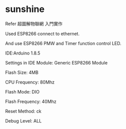 # sunshine

Refer 超圖解物聯網 入門實作

Used ESP8266 connect to ethernet.

And use ESP8266 PMW and Timer function control LED.

IDE:Arduino 1.8.5

Settings in IDE
Module: Generic ESP8266 Module

Flash Size: 4MB

CPU Frequency:	80Mhz

Flash Mode:	DIO

Flash Frequency:	40Mhz

Reset Method:	ck

Debug Level: ALL

